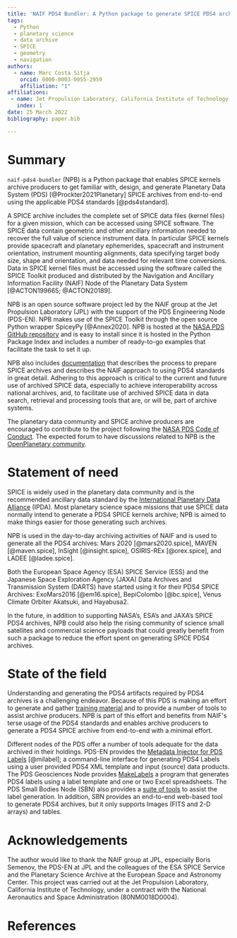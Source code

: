 ```yaml
---
title: 'NAIF PDS4 Bundler: A Python package to generate SPICE PDS4 archives'
tags:
  - Python
  - planetary science
  - data archive
  - SPICE
  - geometry
  - navigation
authors:
  - name: Marc Costa Sitja
    orcid: 0000-0003-0055-2959
    affiliation: "1"
affiliations:
 - name: Jet Propulsion Laboratory, California Institute of Technology, USA
   index: 1
date: 25 March 2022
bibliography: paper.bib

---
```


# Summary

``naif-pds4-bundler`` (NPB) is a Python package that enables SPICE kernels
archive producers to get familiar with, design, and generate Planetary Data
System (PDS) [@Prockter2021Planetary] SPICE archives from end-to-end using the
applicable PDS4 standards [@pds4standard].

A SPICE archive includes the complete set of SPICE data files (kernel files) for
a given mission, which can be accessed using SPICE software. The SPICE data
contain geometric and other ancillary information needed to recover the full
value of science instrument data. In particular SPICE kernels provide spacecraft
and planetary ephemerides, spacecraft and instrument orientation, instrument
mounting alignments, data specifying target body size, shape and orientation,
and data needed for relevant time conversions. Data in SPICE kernel files must
be accessed using the software called the SPICE Toolkit produced and distributed
by the Navigation and Ancillary Information Facility (NAIF) Node of the
Planetary Data System [@ACTON199665; @ACTON20189].

NPB is an open source software project led by the NAIF group at the Jet Propulsion
Laboratory (JPL) with the support of the PDS Engineering Node (PDS-EN).
NPB makes use of the SPICE Toolkit through the open source Python wrapper
SpiceyPy [@Annex2020]. NPB is hosted at the [NASA PDS GitHub repository](https://github.com/NASA-PDS/naif-pds4-bundler) and
is easy to install since it is hosted in the Python Package Index
and includes a number of ready-to-go examples that facilitate the task to set
it up.

NPB also includes [documentation](https://nasa-pds.github.io/naif-pds4-bundler/)
that describes the process to prepare SPICE archives and describes the NAIF
approach to using PDS4 standards in great detail. Adhering to this approach is
critical to the current and future use of archived SPICE data, especially to
achieve interoperability across national archives, and, to facilitate use of
archived SPICE data in data search, retrieval and processing tools that are, or
will be, part of archive systems.

The planetary data community and SPICE archive producers are encouraged to
contribute to the project following the [NASA PDS Code of Conduct](https://github.com/NASA-PDS/.github/blob/main/CODE_OF_CONDUCT.md).
The expected forum to have discussions related to NPB is the [OpenPlanetary community](http://openplanetary.co/).


# Statement of need

SPICE is widely used in the planetary data community and is the recommended
ancillary data standard by the [International Planetary Data Alliance](https://planetarydata.org/)
(IPDA). Most planetary science space missions that use SPICE data
normally intend to generate a PDS4 SPICE kernels archive; NPB
is aimed to make things easier for those generating such archives.

NPB is used in the day-to-day archiving activities of NAIF and is used to
generate all the PDS4 archives: Mars 2020 [@mars2020.spice], MAVEN [@maven.spice],
InSight [@insight.spice], OSIRIS-REx [@orex.spice], and LADEE [@ladee.spice].

Both the European Space Agency (ESA) SPICE Service (ESS) and the Japanese Space
Exploration Agency (JAXA) Data Archives and Transmission System (DARTS) have
started using it for their PDS4 SPICE Archives: ExoMars2016 [@em16.spice],
BepiColombo [@bc.spice], Venus Climate Orbiter Akatsuki, and Hayabusa2.

In the future, in addition to supporting NASA’s, ESA’s and JAXA’s SPICE PDS4
archives, NPB could also help the rising community of science small satellites
and commercial science payloads that could greatly benefit from such a package
to reduce the effort spent on generating SPICE PDS4 archives.


# State of the field

Understanding and generating the PDS4 artifacts required by PDS4 archives is a
challenging endeavor. Because of this PDS is making an effort to generate and
gather [training material](https://pds.nasa.gov/datastandards/training/) and to
provide a number of tools to assist archive producers. NPB is part of this effort
and benefits from NAIF's terse usage of the PDS4 standards and enables
archive producers to generate a PDS4 SPICE archive from end-to-end with a minimal effort.

Different nodes of the PDS offer a number of tools adequate for the data archived
in their holdings. PDS-EN provides the [Metadata Injector for PDS Labels](https://nasa-pds.github.io/mi-label/) [@milabel];
a command-line interface for generating PDS4 Labels using a user provided PDS4 XML
template and input (source) data products. The PDS Geosciences Node provides [MakeLabels](https://pds-geosciences.wustl.edu/tools/makelabels.html)
a program that generates PDS4 labels using a label template and one or two Excel
spreadsheets. The PDS Small Bodies Node (SBN) also provides a [suite of tools](https://pds-smallbodies.astro.umd.edu/tools/tools_file-label.shtml)
to assist the label generation. In addition, SBN provides an end-to-end web-based
tool to generate PDS4 archives, but it only supports Images (FITS and 2-D arrays)
and tables.


# Acknowledgements

The author would like to thank the NAIF group at JPL, especially Boris
Semenov, the PDS-EN at JPL and the colleagues of the ESA SPICE Service and the
Planetary Science Archive at the European Space and Astronomy Center.
This project was carried out at the Jet Propulsion Laboratory, California
Institute of Technology, under a contract with the National Aeronautics and
Space Administration (80NM0018D0004).

# References
